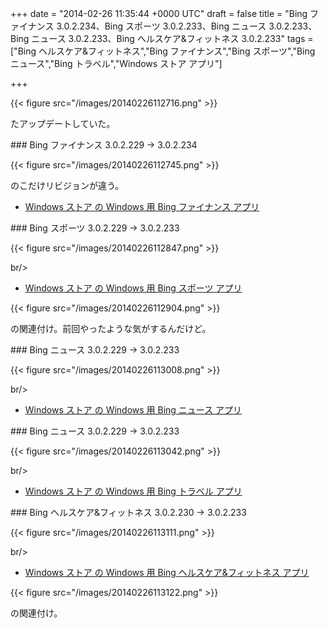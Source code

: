 
+++
date = "2014-02-26 11:35:44 +0000 UTC"
draft = false
title = "Bing ファイナンス 3.0.2.234、Bing スポーツ 3.0.2.233、Bing ニュース 3.0.2.233、Bing ニュース 3.0.2.233、Bing ヘルスケア&amp;フィットネス 3.0.2.233"
tags = ["Bing ヘルスケア&amp;フィットネス","Bing ファイナンス","Bing スポーツ","Bing ニュース","Bing トラベル","Windows ストア アプリ"]

+++


{{< figure src="/images/20140226112716.png"  >}}

たアップデートしていた。

<div class="section">
    ### Bing ファイナンス 3.0.2.229 → 3.0.2.234
    

{{< figure src="/images/20140226112745.png"  >}}

のこだけリビジョンが違う。

<ul>
<li><a href="http://apps.microsoft.com/windows/ja-jp/app/finance/ffc158e5-74d6-4878-8ace-8f0df45083c1">Windows ストア の Windows 用 Bing ファイナンス アプリ</a></li>
</ul>
</div>
<div class="section">
    ### Bing スポーツ 3.0.2.229 → 3.0.2.233
    

{{< figure src="/images/20140226112847.png"  >}}

br/>


<ul>
<li><a href="http://apps.microsoft.com/windows/ja-jp/app/bing-sports/d9a4d6fd-a65b-41a6-95ff-270b882ea5f1">Windows ストア の Windows 用 Bing スポーツ アプリ</a></li>
</ul>

{{< figure src="/images/20140226112904.png"  >}}

の関連付け。前回やったような気がするんだけど。

</div>
<div class="section">
    ### Bing ニュース 3.0.2.229 → 3.0.2.233
    

{{< figure src="/images/20140226113008.png"  >}}

br/>


<ul>
<li><a href="http://apps.microsoft.com/windows/ja-jp/app/bing-news/eaaf2ce3-d5a3-4a59-ae31-276fbc44a7cd">Windows ストア の Windows 用 Bing ニュース アプリ</a></li>
</ul>
</div>
<div class="section">
    ### Bing ニュース 3.0.2.229 → 3.0.2.233
    

{{< figure src="/images/20140226113042.png"  >}}

br/>


<ul>
<li><a href="http://apps.microsoft.com/windows/ja-jp/app/bing-travel/9e2610f3-bad2-41cd-b793-a712b055089f">Windows ストア の Windows 用 Bing トラベル アプリ</a></li>
</ul>
</div>
<div class="section">
    ### Bing ヘルスケア&amp;フィットネス 3.0.2.230 → 3.0.2.233
    

{{< figure src="/images/20140226113111.png"  >}}

br/>


<ul>
<li><a href="http://apps.microsoft.com/windows/ja-jp/app/bing-health-fitness/54c27690-1f6b-40b0-b561-72dc76e67d02">Windows ストア の Windows 用 Bing ヘルスケア&amp;フィットネス アプリ</a></li>
</ul>

{{< figure src="/images/20140226113122.png"  >}}

の関連付け。

</div>

